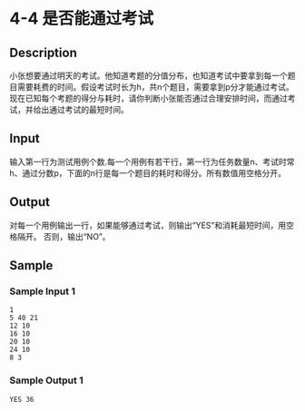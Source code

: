 # 4-4 是否能通过考试

## Description

小张想要通过明天的考试。他知道考题的分值分布，也知道考试中要拿到每一个题目需要耗费的时间。假设考试时长为h，共n个题目，需要拿到p分才能通过考试。现在已知每个考题的得分与耗时，请你判断小张能否通过合理安排时间，而通过考试，并给出通过考试的最短时间。

## Input

输入第一行为测试用例个数.每一个用例有若干行，第一行为任务数量n、考试时常h、通过分数p，下面的n行是每一个题目的耗时和得分。所有数值用空格分开。

## Output

对每一个用例输出一行，如果能够通过考试，则输出“YES”和消耗最短时间，用空格隔开。 否则，输出“NO”。

## Sample

### Sample Input 1

~~~
1
5 40 21 
12 10 
16 10 
20 10 
24 10 
8 3
~~~

### Sample Output 1

~~~
YES 36
~~~
